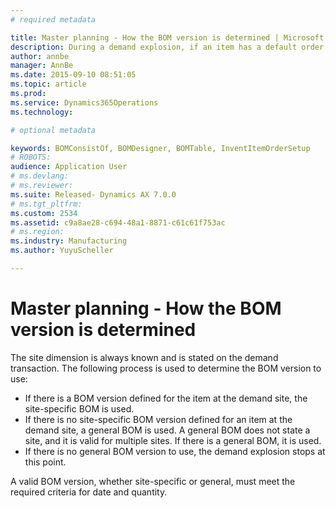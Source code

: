 ```yaml
---
# required metadata

title: Master planning - How the BOM version is determined | Microsoft Docs
description: During a demand explosion, if an item has a default order type of Production, the planning engine finds a valid BOM version based on the site. 
author: annbe
manager: AnnBe
ms.date: 2015-09-10 08:51:05
ms.topic: article
ms.prod: 
ms.service: Dynamics365Operations
ms.technology: 

# optional metadata

keywords: BOMConsistOf, BOMDesigner, BOMTable, InventItemOrderSetup
# ROBOTS: 
audience: Application User
# ms.devlang: 
# ms.reviewer: 
ms.suite: Released- Dynamics AX 7.0.0
# ms.tgt_pltfrm: 
ms.custom: 2534
ms.assetid: c9a8ae28-c694-48a1-8871-c61c61f753ac
# ms.region: 
ms.industry: Manufacturing
ms.author: YuyuScheller

---
```


# Master planning - How the BOM version is determined

The site dimension is always known and is stated on the demand transaction. The following process is used to determine the BOM version to use:

-   If there is a BOM version defined for the item at the demand site, the site-specific BOM is used.
-   If there is no site-specific BOM version defined for an item at the demand site, a general BOM is used. A general BOM does not state a site, and it is valid for multiple sites. If there is a general BOM, it is used.
-   If there is no general BOM version to use, the demand explosion stops at this point.

A valid BOM version, whether site-specific or general, must meet the required criteria for date and quantity.



